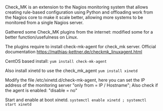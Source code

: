 Check_MK is an extension to the Nagios monitoring system that allows creating rule-based configuration using Python and offloading work from the Nagios core to make it scale better, allowing more systems to be monitored from a single Nagios server.

Gathered some Check_MK plugins from the internet: modified some for a better function/usefulness on Linux.

The plugins require to install check-mk-agent for check_mk server.
Official documentation https://mathias-kettner.de/checkmk_linuxagent.html

CentOS based install:
```yum install check-mk-agent```

Also install xinetd to use the check_mk_agent
```yum install xinetd```

Modify the file /etc/xinetd.d/check-mk-agent, here you can set the IP address of the monitoring server
"only from = IP / Hostname"; Also check if the agent is enabled: "disable  = no"

Start and enable at boot xinetd.
```systemctl enable xinetd ; systemctl start xinetd```
